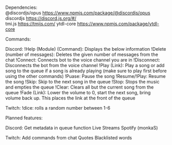 Dependencies:<br>
@discordjs/opus https://www.npmjs.com/package/@discordjs/opus <br>
discordjs https://discord.js.org/#/  
tmi.js https://tmijs.com/
ytdl-core https://www.npmjs.com/package/ytdl-core 

Commands:

Discord: 
!Help (Module) (Command): Displays the below information
!Delete (number of messages): Deletes the given number of messages from the chat
!Connect: Connects bot to the voice channel you are in
!Disconnect: Disconnects the bot from the voice channel
!Play (Link): Play a song or add song to the queue if a song is already playing (make sure to play first before using the other commands)
!Puase: Pause the song
!Resume/!Play: Resume the song
!Skip: Skip to the next song in the queue
!Stop: Stops the music and empties the queue
!Clear: Clears all but the current song from the queue
!Fade (Link): Lower the volume to 0, start the next song, bring volume back up. This places the link at the front of the queue

Twitch:
!dice: rolls a random number between 1-6


Planned features:

Discord:
Get metadata in queue function
Live Streams
Spotify (monkaS)

Twitch:
Add commands from chat
Quotes
Blacklisted words